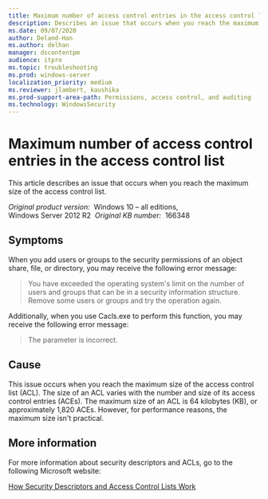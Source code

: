```yaml
---
title: Maximum number of access control entries in the access control list
description: Describes an issue that occurs when you reach the maximum size of the access control list.
ms.date: 09/07/2020
author: Deland-Han
ms.author: delhan
manager: dscontentpm
audience: itpro
ms.topic: troubleshooting
ms.prod: windows-server
localization_priority: medium
ms.reviewer: jlambert, kaushika
ms.prod-support-area-path: Permissions, access control, and auditing
ms.technology: WindowsSecurity
---
```

# Maximum number of access control entries in the access control list

This article describes an issue that occurs when you reach the maximum size of the access control list.

_Original product version:_ &nbsp;Windows 10 – all editions, Windows Server 2012 R2  
_Original KB number:_ &nbsp;166348

## Symptoms

When you add users or groups to the security permissions of an object share, file, or directory, you may receive the following error message:

> You have exceeded the operating system's limit on the number of users and groups that can be in a security information structure. Remove some users or groups and try the operation again.

Additionally, when you use Cacls.exe to perform this function, you may receive the following error message:

> The parameter is incorrect.

## Cause

This issue occurs when you reach the maximum size of the access control list (ACL). The size of an ACL varies with the number and size of its access control entries (ACEs). The maximum size of an ACL is 64 kilobytes (KB), or approximately 1,820 ACEs. However, for performance reasons, the maximum size isn't practical. 

## More information

For more information about security descriptors and ACLs, go to the following Microsoft website:

[How Security Descriptors and Access Control Lists Work](https://technet.microsoft.com/library/cc781716.aspx)
